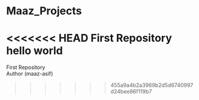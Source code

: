 # Maaz_Projects
<<<<<<< HEAD
First Repository
hello world
=======
First Repository<br>
Author (maaz-asif)
>>>>>>> 455a9a4b2a3969b2d5d6740997d24bee86f119b7
